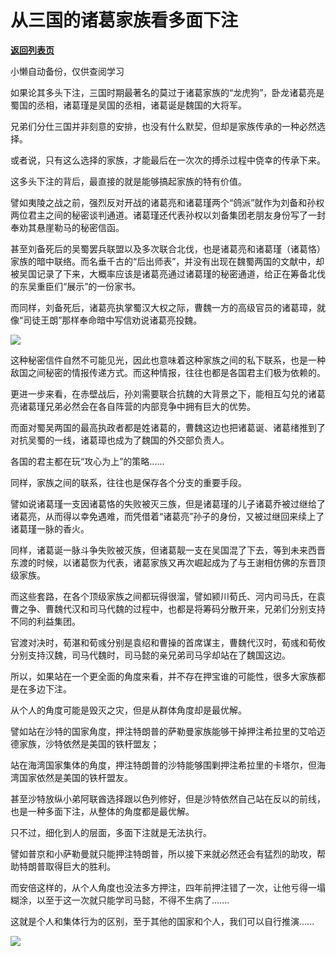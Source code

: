 # 从三国的诸葛家族看多面下注

[**返回列表页**](/gzh/政事堂2019)

小懒自动备份，仅供查阅学习

如果论其多头下注，三国时期最著名的莫过于诸葛家族的“龙虎狗”，卧龙诸葛亮是蜀国的丞相，诸葛瑾是吴国的丞相，诸葛诞是魏国的大将军。

兄弟们分仕三国并非刻意的安排，也没有什么默契，但却是家族传承的一种必然选择。

或者说，只有这么选择的家族，才能最后在一次次的搏杀过程中侥幸的传承下来。

  

这多头下注的背后，最直接的就是能够搞起家族的特有价值。  

  

譬如夷陵之战之前，强烈反对开战的诸葛亮和诸葛瑾两个“鸽派”就作为刘备和孙权两位君主之间的秘密谈判通道。诸葛瑾还代表孙权以刘备集团老朋友身份写了一封奉劝其悬崖勒马的秘密信函。

甚至刘备死后的吴蜀罢兵联盟以及多次联合北伐，也是诸葛亮和诸葛瑾（诸葛恪）家族的暗中联络。而名垂千古的“后出师表”，并没有出现在魏蜀两国的文献中，却被吴国记录了下来，大概率应该是诸葛亮通过诸葛瑾的秘密通道，给正在筹备北伐的东吴重臣们“展示”的一份家书。

而同样，刘备死后，诸葛亮执掌蜀汉大权之际，曹魏一方的高级官员的诸葛璋，就像“司徒王朗”那样奉命暗中写信劝说诸葛亮投魏。

  

![](https://mmbiz.qpic.cn/mmbiz_jpg/rxhS23yu8cMrZ8ib6OTmbytEe4sQqoC4tQVvHY7ueJUwDq3fsdGxWyXexI5REe0kt3rr21phxx3UVDrdg7vU0bw/640?wx_fmt=jpeg)

  

这种秘密信件自然不可能见光，因此也意味着这种家族之间的私下联系，也是一种敌国之间秘密的情报传递方式。而这种情报，往往也都是各国君主们极为依赖的。

更进一步来看，在赤壁战后，孙刘需要联合抗魏的大背景之下，能相互勾兑的诸葛亮诸葛瑾兄弟必然会在各自阵营的内部竞争中拥有巨大的优势。

  

而面对蜀吴两国的最高执政者都是姓诸葛的，曹魏这边也把诸葛诞、诸葛绪推到了对抗吴蜀的一线，诸葛璋也成为了魏国的外交部负责人。  

  

各国的君主都在玩“攻心为上”的策略......

同样，家族之间的联系，往往也是保存各个分支的重要手段。

譬如说诸葛瑾一支因诸葛恪的失败被灭三族，但是诸葛瑾的儿子诸葛乔被过继给了诸葛亮，从而得以幸免遇难，而凭借着“诸葛亮”孙子的身份，又被过继回来续上了诸葛瑾一脉的香火。

同样，诸葛诞一脉斗争失败被灭族，但诸葛靓一支在吴国混了下去，等到未来西晋东渡的时候，以诸葛恢为代表，诸葛家族又再次崛起成为了与王谢相仿佛的东晋顶级家族。

而这些套路，在各个顶级家族之间都玩得很溜，譬如颍川荀氏、河内司马氏，在袁曹之争、曹魏代汉和司马代魏的过程中，也都是将筹码分散开来，兄弟们分别支持不同的利益集团。

  

官渡对决时，荀湛和荀彧分别是袁绍和曹操的首席谋主，曹魏代汉时，荀彧和荀攸分别支持汉魏，司马代魏时，司马懿的亲兄弟司马孚却站在了魏国这边。

  

所以，如果站在一个更全面的角度来看，并不存在押宝谁的可能性，很多大家族都是在多边下注。

  

从个人的角度可能是毁灭之灾，但是从群体角度却是最优解。

譬如站在沙特的国家角度，押注特朗普的萨勒曼家族能够干掉押注希拉里的艾哈迈德家族，沙特依然是美国的铁杆盟友；

  

站在海湾国家集体的角度，押注特朗普的沙特能够围剿押注希拉里的卡塔尔，但海湾国家依然是美国的铁杆盟友。

  

甚至沙特放纵小弟阿联酋选择跟以色列修好，但是沙特依然自己站在反以的前线，也是一种多面下注，从整体的角度都是最优解。

  

只不过，细化到人的层面，多面下注就是无法执行。

  

譬如普京和小萨勒曼就只能押注特朗普，所以接下来就必然还会有猛烈的助攻，帮助特朗普取得巨大的胜利。  

  

而安倍这样的，从个人角度也没法多方押注，四年前押注错了一次，让他亏得一塌糊涂，以至于这一次就只能学司马懿，不得不生病了.......

  

这就是个人和集体行为的区别，至于其他的国家和个人，我们可以自行推演......  

  

![](https://mmbiz.qpic.cn/mmbiz_jpg/rxhS23yu8cPp0iaKAfe0ZsWfgGcY72o9Nror8TicrtnlDsqzY7y4Kum4fM3X0FMEGlbvm9HvZUiaETSnLt4DHNLbQ/640?wx_fmt=jpeg)

